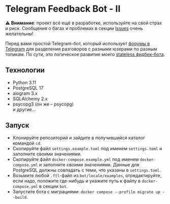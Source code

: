 # Telegram Feedback Bot - II

⚠️ **Внимание**: проект всё ещё в разработке, используйте на свой страх и риск. 
Сообщения о багах и проблемах в секции [Issues](https://github.com/MasterGroosha/telegram-feedback-bot-topics/issues) 
очень желательны!

Перед вами простой Telegram-бот, который использует [форумы в Telegram](https://telegram.org/evolution#october-2022) 
для разделения разговоров с разными юзерами по разным топикам. По сути, это логическое развитие моего 
[stateless фидбек-бота](https://github.com/MasterGroosha/telegram-feedback-bot).

## Технологии

* Python 3.11
* PostgreSQL 17
* aiogram 3.x
* SQLAlchemy 2.x
* psycopg3 (он же – psycopg)  
и другие...

## Запуск

* Клонируйте репозиторий и зайдите в получившийся каталог командой `cd`.
* Скопируйте файл `settings.example.toml` под именем `settings.toml` и заполните своими значениями.
* Скопируйте файл `docker-compose.example.yml` под именем `docker-compose.yml` и заполните своими значениями. Данные для PostgreSQL должны совпадать с теми, что указаны в `settings.toml`.
* Возьмите любой `.ftl`-файл из `bot/locale/examples`, отредактируйте, если надо, положите где-нибудь и укажите путь к файлу в `docker-compose.yml` в секции `bot`.
* Запустите бота с миграциями: `docker compose --profile migrate up --build`.